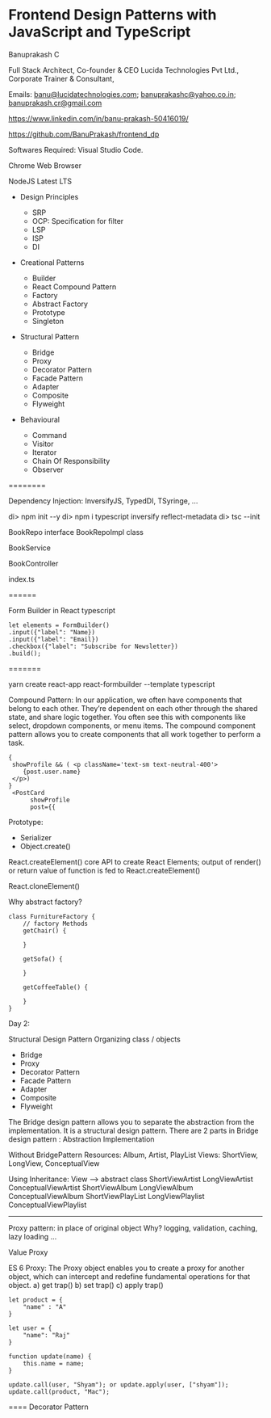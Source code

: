 # Frontend Design Patterns with JavaScript and TypeScript

Banuprakash C

Full Stack Architect,
Co-founder & CEO Lucida Technologies Pvt Ltd.,
Corporate Trainer & Consultant,

Emails: banu@lucidatechnologies.com; banuprakashc@yahoo.co.in; banuprakash.cr@gmail.com

https://www.linkedin.com/in/banu-prakash-50416019/

https://github.com/BanuPrakash/frontend_dp

Softwares Required:
Visual Studio Code.

Chrome Web Browser

NodeJS Latest LTS


* Design Principles
    * SRP
    * OCP: Specification for filter
    * LSP
    * ISP
    * DI
* Creational Patterns
    * Builder
    * React Compound Pattern
    * Factory
    * Abstract Factory
    * Prototype
    * Singleton
* Structural Pattern
    * Bridge
    * Proxy
    * Decorator Pattern
    * Facade Pattern
    * Adapter
    * Composite
    * Flyweight
  
* Behavioural 
    * Command
    * Visitor
    * Iterator
    * Chain Of Responsibility 
    * Observer

========


Dependency Injection:
InversifyJS, TypedDI, TSyringe, ...

di> npm init --y
di> npm i typescript inversify reflect-metadata
di> tsc --init

BookRepo interface
BookRepoImpl class

BookService

BookController

index.ts

======

Form Builder in React typescript

    let elements = FormBuilder()
    .input({"label": "Name})
    .input({"label": "Email})
    .checkbox({"label": "Subscribe for Newsletter})
    .build();

   =======

 yarn create react-app react-formbuilder --template typescript

Compound Pattern:
In our application, we often have components that belong to each other. 
They’re dependent on each other through the shared state, and share logic together. 
You often see this with components like select, dropdown components, or menu items. The compound component pattern allows you to create components that all work together to perform a task.

```
{
 showProfile && ( <p className='text-sm text-neutral-400'>
    {post.user.name}
 </p>)
}
 <PostCard 
      showProfile
      post={{
```

Prototype:
* Serializer
* Object.create()

React.createElement() core API to create React Elements; output of render() or return value of function is fed to React.createElement()

React.cloneElement() 

Why abstract factory?

```
class FurnitureFactory {
    // factory Methods
    getChair() {

    }

    getSofa() {

    }

    getCoffeeTable() {

    }
}
```


Day 2:

Structural Design Pattern
Organizing class / objects 

 * Bridge
 * Proxy
 * Decorator Pattern
 * Facade Pattern
 * Adapter
 * Composite
 * Flyweight

The Bridge design pattern allows you to separate the abstraction from the implementation. 
It is a structural design pattern. 
There are 2 parts in Bridge design pattern : 
Abstraction
Implementation

Without BridgePattern
Resources: Album, Artist, PlayList
Views: ShortView, LongView, ConceptualView

Using Inheritance:
View --> abstract class
ShortViewArtist
LongViewArtist
ConceptualViewArtist
ShortViewAlbum
LongViewAlbum
ConceptualViewAlbum
ShortViewPlayList
LongViewPlaylist
ConceptualViewPlaylist

--------

Proxy pattern:
in place of original object
Why? logging, validation, caching, lazy loading ...

Value Proxy

ES 6 Proxy:
The Proxy object enables you to create a proxy for another object, which can intercept and redefine fundamental operations for that object.
a) get trap()
b) set trap()
c) apply trap()

```
let product = {
    "name" : "A"
}

let user = {
    "name": "Raj"
}

function update(name) {
    this.name = name;
}

update.call(user, "Shyam"); or update.apply(user, ["shyam"]);
update.call(product, "Mac");
```
====
Decorator Pattern